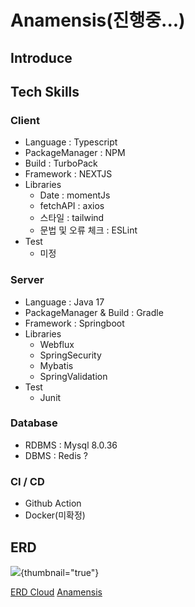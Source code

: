 # Anamensis(진행중...)

## Introduce

## Tech Skills

### Client
- Language : Typescript
- PackageManager : NPM
- Build : TurboPack
- Framework : NEXTJS
- Libraries
    - Date : momentJs
    - fetchAPI : axios
    - 스타일 : tailwind
    - 문법 및 오류 체크 : ESLint
- Test
    - 미정


### Server
- Language : Java 17
- PackageManager & Build : Gradle
- Framework : Springboot
- Libraries
    - Webflux
    - SpringSecurity
    - Mybatis
    - SpringValidation
- Test
    - Junit

### Database
- RDBMS : Mysql 8.0.36
- DBMS : Redis ?


### CI / CD
- Github Action
- Docker(미확정)


## ERD
![](anamensis-erd.png){thumbnail="true"}

<seealso>
    <category ref="erdcloud">
        <a href="https://www.erdcloud.com/d/kaLkfNKiwKcPe85k4">ERD Cloud</a>
    </category>
    <category ref="git">
        <a href="https://github.com/ardi-orrorin/anamensis">Anamensis</a>
    </category>
</seealso>